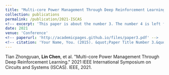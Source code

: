 ```yaml
---
title: "Multi-core Power Management Through Deep Reinforcement Learning"
collection: publications
permalink: /publication/2021-ISCAS
<!-- excerpt: 'This paper is about the number 3. The number 4 is left for future work.' -->
date: 2021
venue: 'Conference'
<!-- paperurl: 'http://academicpages.github.io/files/paper3.pdf' -->
<!-- citation: 'Your Name, You. (2015). &quot;Paper Title Number 3.&quot; <i>Journal 1</i>. 1(3).' -->
---
```

Tian Zhongyuan, **Lin Chen**,  et al. "Multi-core Power Management Through Deep Reinforcement Learning." 2021 IEEE International Symposium on Circuits and Systems (ISCAS). IEEE, 2021.
